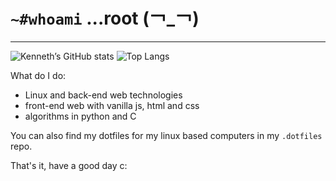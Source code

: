 # `~#whoami` ...root (￢_￢)
---

![Kenneth’s GitHub stats](https://github-readme-stats.vercel.app/api?username=ken-soares&theme=dracula&show_icons=true&count_private=true)
![Top Langs](https://github-readme-stats.vercel.app/api/top-langs/?username=ken-soares&theme=dracula)


What do I do:
* Linux and back-end web technologies
* front-end web with vanilla js, html and css
* algorithms in python and C


You can also find my dotfiles for my linux based computers in my `.dotfiles` repo.

That's it, have a good day c:

<!---
ken-soares/ken-soares is a ✨ special ✨ repository because its `README.md` (this file) appears on your GitHub profile.
You can click the Preview link to take a look at your changes.
--->
